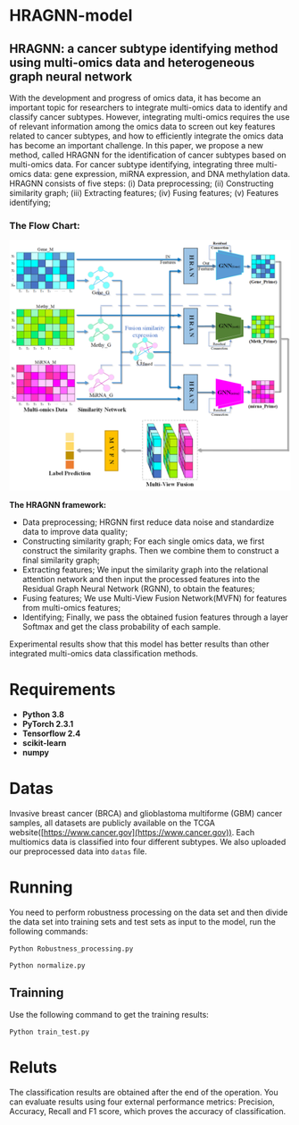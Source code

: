 # HRAGNN-model
## HRAGNN: a cancer subtype identifying method using multi-omics data and heterogeneous graph neural network
With the development and progress of omics data, it has become an important topic for researchers to integrate multi-omics data to identify and classify cancer subtypes.   However, integrating multi-omics requires the use of relevant information among the omics data to screen out key features related to cancer subtypes, and how to efficiently integrate the omics data has become an important challenge. In this paper, we propose a new method, called HRAGNN for the identification of cancer subtypes based on multi-omics data. For cancer subtype identifying, integrating three multi-omics data: gene expression, miRNA expression, and DNA methylation data. HRAGNN consists of five steps: (i) Data preprocessing; (ii) Constructing similarity graph; (iii) Extracting features; (iv) Fusing features; (v) Features identifying;

### The Flow Chart:

![Flow Chart](https://github.com/1book1/HRAGNN-model/blob/main/Flow%20chart.png)

**The HRAGNN framework:**
- Data preprocessing; HRGNN first reduce data noise and standardize data to improve data quality;
- Constructing similarity graph; For each single omics data, we first construct the similarity graphs. Then we combine them to construct a final similarity graph; 
- Extracting features; We input the similarity graph into the relational attention network and then input the processed features into the Residual Graph Neural Network (RGNN), to obtain the features;
- Fusing features; We use Multi-View Fusion Network(MVFN) for features from multi-omics features;
- Identifying; Finally, we pass the obtained fusion features through a layer Softmax and get the class probability of each sample.

Experimental results show that this model has better results than other integrated multi-omics data classification methods.
# Requirements
- **Python 3.8**
- **PyTorch 2.3.1**
- **Tensorflow 2.4**
- **scikit-learn**
- **numpy**

# Datas
Invasive breast cancer (BRCA) and glioblastoma multiforme (GBM) cancer samples, all datasets are publicly available on the TCGA website([https://www.cancer.gov](https://www.cancer.gov)). Each multiomics data is classified into four different subtypes. We also uploaded our preprocessed data into ``datas`` file.

# Running
You need to perform robustness processing on the data set and then divide the data set into training sets and test sets as input to the model, run the following commands:
```
Python Robustness_processing.py
```
```
Python normalize.py
```
## Trainning
Use the following command to get the training results:
```
Python train_test.py
```
# Reluts
The classification results are obtained after the end of the operation. You can evaluate results using four external performance metrics: Precision, Accuracy, Recall and F1 score, which proves the accuracy of classification.


